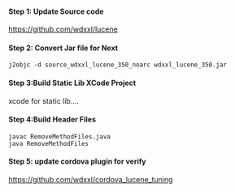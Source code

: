 
#### Step 1: Update Source code

https://github.com/wdxxl/lucene

#### Step 2: Convert Jar file for Next
```
j2objc -d source_wdxxl_lucene_350_noarc wdxxl_lucene_350.jar
```

#### Step 3:Build Static Lib XCode Project
xcode for static lib....

#### Step 4:Build Header Files
```
javac RemoveMethodFiles.java
java RemoveMethodFiles
```

#### Step 5: update cordova plugin for verify
https://github.com/wdxxl/cordova_lucene_tuning
